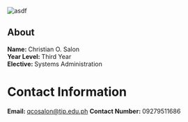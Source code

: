 ![asdf](https://user-images.githubusercontent.com/75426355/101180564-b54a6000-3686-11eb-9a3d-cddc5be48b2b.jpg)  
## About
<b>Name: </b> Christian O. Salon  
<b>Year Level: </b> Third Year  
<b>Elective: </b> Systems Administration  
# Contact Information  
<b>Email: </b> qcosalon@tip.edu.ph
<b>Contact Number: </b> 09279511686
